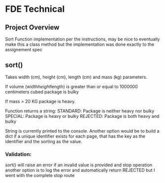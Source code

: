 # FDE Technical

## Project Overview
Sort Function implementation per the instructions, 
may be nice to eventually make this a class method but 
the implementation was done exactly to the assignement spec


## sort()
Takes width (cm), height (cm), length (cm)  and mass (kg) parameters. 


If volume (width*height*length) is greater than or equal to 1000000 centimeters
cubed package is bulky

If mass > 20 KG package is heavy.

Function returns a string:
	STANDARD: Package is neither heavy nor bulky
	SPECIAL: Package is heavy or bulky
	REJECTED: Package is both heavy and bulky

String is currently printed to the console. Another option would be to build a dict
if a unique identifier exists for each page, that has the key as the identifier and the 
sorting as the value. 

### Validation:
sort() will raise an error if an invalid value is provided and stop operation
another option is to log the error and automatically return REJECTED but I went 
with the complete stop route